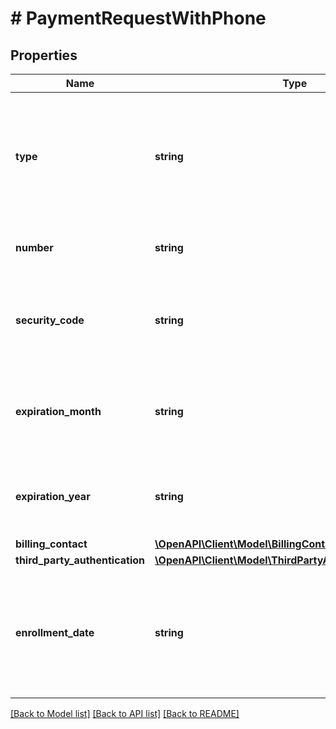 # # PaymentRequestWithPhone

## Properties

Name | Type | Description | Notes
------------ | ------------- | ------------- | -------------
**type** | **string** | Identifier for the type of payment. If affiliate_collect, cardholder information is not required as EPS will not be processing the payment. |
**number** | **string** | Card number. Required for credit card transactions. | [optional]
**security_code** | **string** | CVV/CSV code from the back of the customer&#39;s card. Required for credit card transactions. | [optional]
**expiration_month** | **string** | Two-digit month the credit card will expire. Required for credit card transactions. | [optional]
**expiration_year** | **string** | Year the credit card will expire. Required for credit card transactions. | [optional]
**billing_contact** | [**\OpenAPI\Client\Model\BillingContactRequestWithPhone**](BillingContactRequestWithPhone.md) |  |
**third_party_authentication** | [**\OpenAPI\Client\Model\ThirdPartyAuthRequest**](ThirdPartyAuthRequest.md) |  | [optional]
**enrollment_date** | **string** | Date the payment account was enrolled in the cardholder&#39;s account with the merchant, in ISO 8601 format (YYYY-MM-DD). | [optional]

[[Back to Model list]](../../README.md#models) [[Back to API list]](../../README.md#endpoints) [[Back to README]](../../README.md)
